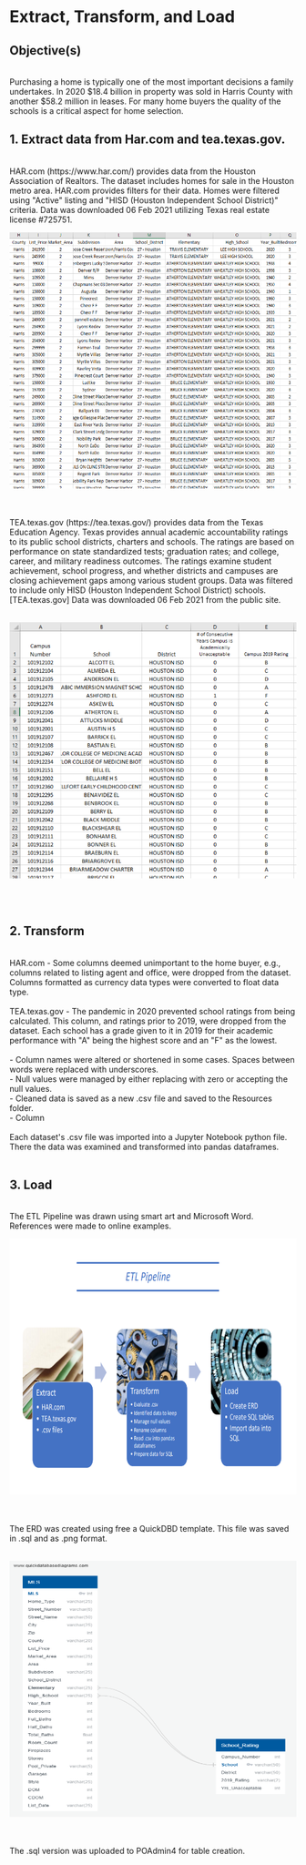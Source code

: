 <h1>Extract, Transform, and Load</h1>
<h2>Objective(s)</h2>
<br>
Purchasing a home is typically one of the most important decisions a family undertakes.  In 2020 $18.4 billion in property was sold in Harris County with another $58.2 million in leases.  For many home buyers the quality of the schools is a critical aspect for home selection. 
<br>
<h2>1. Extract data from Har.com and tea.texas.gov.</h2><br>
   HAR.com (https://www.har.com/) provides data from the Houston Association of Realtors. The dataset includes homes for sale in the Houston metro area.  HAR.com provides filters for their data.  Homes were filtered using "Active" listing and "HISD (Houston Independent School District)" criteria.  Data was downloaded 06 Feb 2021 utilizing Texas real estate license #725751.<br>
   <p align="center"><img width="562" height="450" src="images/HAR_data.PNG"></p><br>
<br>
   TEA.texas.gov (https://tea.texas.gov/) provides data from the Texas Education Agency. Texas provides annual academic accountability ratings to its public school districts, charters and schools. The ratings are based on performance on state standardized tests; graduation rates; and college, career, and military readiness outcomes. The ratings examine student achievement, school progress, and whether districts and campuses are closing achievement gaps among various student groups. Data was filtered to include only HISD (Houston Independent School District) schools.[TEA.texas.gov]  Data was downloaded 06 Feb 2021 from the public site.<br>
   <br>
   <p align="center"><img width="562" height="450" src="images/TEA_data.PNG"></p><br>
<br>
<h2>2. Transform</h2><br>
   HAR.com - Some columns deemed unimportant to the home buyer, e.g., columns related to listing agent and office, were dropped from the dataset.  Columns formatted as currency data types were converted to float data type.<br>
<br>
   TEA.texas.gov - The pandemic in 2020 prevented school ratings from being calculated.  This column, and ratings prior to 2019, were dropped from the dataset.  Each school has a grade given to it in 2019 for their academic performance with "A" being the highest score and an "F" as the lowest.<br>
<br>
   - Column names were altered or shortened in some cases.  Spaces between words were replaced with underscores. <br>
   - Null values were managed by either replacing with zero or accepting the null values. <br>
   - Cleaned data is saved as a new .csv file and saved to the Resources folder.<br>
   - Column  <br>
<br>
   Each dataset's .csv file was imported into a Jupyter Notebook python file. There the data was examined and transformed into pandas dataframes. <br>
<br>
<h2>3. Load</h2><br>
   The ETL Pipeline was drawn using smart art and Microsoft Word.  References were made to online examples.
   <br>
   <p align="center"><img width="562" height="450" src="images/pipeline.png"></p><br>
<br>
   The ERD was created using free a QuickDBD template. This file was saved in .sql and as .png format. <br> 
   <br>
   <p align="center"><img width="562" height="450" src="images/ERDv6.png"></p><br>
<br>
   The .sql version was uploaded to POAdmin4 for table creation.<br>
   
   




